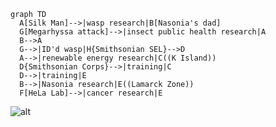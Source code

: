 ```mermaid
graph TD
  A[Silk Man]-->|wasp research|B[Nasonia's dad]
  G[Megarhyssa attack]-->|insect public health research|A
  B-->A
  G-->|ID'd wasp|H{Smithsonian SEL}-->D
  A-->|renewable energy research|C((K Island))
  D{Smithsonian Corps}-->|training|C
  D-->|training|E
  B-->|Nasonia research|E((Lamarck Zone))
  F[HeLa Lab]-->|cancer research|E
```

![alt](https://bencamber.github.io/bcamberBio381/IMG-1477.JPG)

